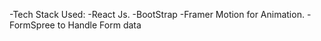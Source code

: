 -Tech Stack Used:
-React Js.
-BootStrap
-Framer Motion for Animation.
-FormSpree to Handle Form data
